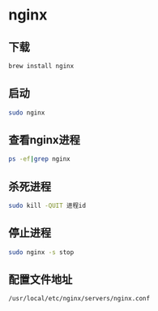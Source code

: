 # nginx

## 下载

```bash
brew install nginx
```

## 启动

```bash
sudo nginx
```

## 查看nginx进程

```bash
ps -ef|grep nginx
```

## 杀死进程

```bash
sudo kill -QUIT 进程id
```

## 停止进程

```bash
sudo nginx -s stop
```

## 配置文件地址

```bash
/usr/local/etc/nginx/servers/nginx.conf
```
